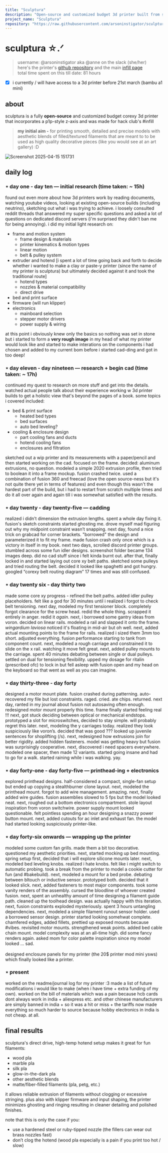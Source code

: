 ```yaml
---
title: "Sculptura"
description: "Open-source and customized budget 3d printer built from scratch for printing multicolor decorative items :D"
project_name: "Sculptura"
repository: "https://raw.githubusercontent.com/arsoninstigator/sculptura/refs/heads/main/README.md"
---
```

# sculptura ☆.ᐟ

> username: @arsoninstigator aka @anne on the slack (she/her) <br>
> here's the printer's [github repository](https://arsoninstigator/sculptura) and the main [infill page](https://infill.hackclub.com/printers/sculptura/) <br>
> total time spent on this till date: 81 hours
- [X] i currently / will have access to a 3d printer before 21st march (bambu a1 mini)

## about
sculptura is a fully **open-source** and customized budget corexy 3d printer  that incorporates a p1p-style z-axis and was made for hack club's #infill <br>
> <b>my initial aim -</b> for printing smooth, detailed and precise models with aesthetic blends of filled/textured filaments that are meant to to be used as high quality decorative pieces (like you would see at an art gallery) :D

![Screenshot 2025-04-15 151731](https://github.com/user-attachments/assets/e3b74c2b-d204-4876-bf18-cc093eb02e41)


## daily log
### ⋆ day one - day ten — initial research (time taken: ~ 15h)
found out even more about how 3d printers work by reading documents, watching youtube videos, looking at existing open-source builds (including neutrino), sketching out what i was trying to achieve. i loosely consulted reddit threads that answered my super specific questions and asked a lot of questions on dedicated discord servers (i'm surprised they didn't ban me for being annoying). i did my initial light research on:
- frame and motion system
  - frame design & materials
  - printer kinematics & motion types
  - linear motion
  - belt & pulley system
- extruder and hotend
  [i spent a lot of time going back and forth to decide whether i wanted to make a clay or paste-y printer (since the name of my printer is sculptura) but ultimately decided against it and took the traditional route]
  - hotend types
  - nozzles & material compatibility
  - direct drive
- bed and print surface
- firmware (will run klipper)
- electronics
  - mainboard selection
  - stepper motor drivers
  - power supply & wiring

at this point i obviously knew only the basics so nothing was set in stone but i started to form a **very rough image** in my head of what my printer would look like and started to make interations on the components i had chosen and added to my current bom before i started cad-ding and got in too deep!

### ⋆ day eleven - day nineteen — research + begin cad (time taken: ~ 17h)
continued my quest to research on more stuff and get into the details. watched actual people talk about their experience working w 3d printer builds to get a holistic view that's beyond the pages of a book. some topics i covered included:
- bed & print surface
  - heated bed types
  - bed surfaces
  - auto bed leveling?
- cooling & enclosure design
  - part cooling fans and ducts
  - hotend cooling fans
  - enclosures and filtration

sketched out a wip printer and its measurements with a paper/pencil and then started working on the cad. focused on the frame. decided: aluminum extrusions, no question. modeled a simple 2020 extrusion profile, then tried to boolean it into a frame mockup. fusion crashed twice. used a combination of fusion 360 and freecad (love the open source-ness but it's not quite there yet in terms of features) and even though this wasn't the hardest part of the build, but i had to restart from scratch multiple times and do it all over again and again till i was somewhat satisfied with the results.

### ⋆ day twenty - day twenty-five — cadding
realized i didn’t dimension the extrusion lengths. spent a whole day fixing it. fusion's sketch constraints started ghosting me. drove myself mad figuring out why my midpoint constraint wasn’t snapping. next day, found a nice trick on grabcad for corner brackets. "borrowed" the design and parameterized it to fit my frame. made fusion crash only once which is a victory in itself in my book. next two days, scrolled discord printer groups. stumbled across some fun idler designs. screenshot folder became 134 images deep. did no cad stuff since i felt kinda burnt out. after that, finally locked in and started laying out core xy belt paths. sketched some pulleys and tried routing the belt. decided it looked like spaghetti and got hungry. googled “corexy belt routing diagram” 17 times and was still confused.

### ⋆ day twenty six - day thirty two
made some core xy progress - refined the belt paths. added idler pulley placeholders. felt like a god for 30 minutes until i realized i forgot to check belt tensioning. next day, modeled my first tensioner block. completely forgot clearance for the screw head. redid the whole thing. scrapped it entirely in anger. redid it *again*. next, i borrowed some gantry ideas from voron. decided on linear rails. modeled a rail and slapped it onto the frame. *wingardium laviosa* noticed it's floating in mid-air but oh well. next, added actual mounting points to the frame for rails. realized i sized them 3mm too short. adjusted everything. fusion performance starting to tank from component count. next, modeled a rough carriage and constrained it to slide on the x rail. watching it move felt great. next, added pulley mounts to the carriage. spent 40 minutes debating between single or dual pulleys. settled on dual for tensioning flexibility. upped my dosage for ritalin (prescribed ofc) to lock in but fell asleep with fusion open and my head on the keyboard so that went as well as you can imagine.

### ⋆ day thirty-three - day forty
designed a motor mount plate. fusion crashed during patterning. auto-recovered my file but lost constraints. raged. cried. ate chips. returned. next day, ranted in my journal about fusion not autosaving often enough. redesigned motor mount properly this time. frame finally started feeling real !!! next, got stuck deciding between optical or mechanical endstops. prototyped a slot for microswitches, decided to stay simple. will probably regret this later. next, modeling the y carriages today. realized they look suspiciously like voron’s. decided that was good ??? looked up juvenile sentences for shoplifting (/s). next, redesigned how extrusions join for better rigidity. added hidden fasteners. model was getting heavy but fusion was surprisingly cooperative. next, discovered i need spacers everywhere. modeled one spacer, then made 12 variants. started going insane and had to go for a walk. started raining while i was walking. yay. 

### ⋆ day forty-one - day forty-five — printhead-ing + electronics
explored printhead designs. half-considered a compact, single-fan setup but ended up copying a stealthburner clone layout. next, modeled the printhead mount. forgot to add wire management. amazing. next, finally added wire guides. fusion assemblies slowed to 5 fps but the model looked neat. next, roughed out a bottom electronics compartment. stole layout inspiration from voron switchwire. power supply mount looked questionable. felt pointless spending an hour designing a snazzy power button mount. next, added cutouts for ac inlet and exhaust fan. the model had started looking suspiciously printer-like.


### ⋆ day forty-six onwards — wrapping up the printer
modeled some custom fan grills. made them a bit too decorative. questioned my aesthetic priorities. next, started mocking up bed mounting. spring setup first, decided that i will explore silicone mounts later. next, modeled bed leveling knobs. realized i hate knobs. felt like i might switch to automatic probing. took a break from the printer to model a cookie cutter for fun (and #bakebuild). next, modeled a mount for a bed probe. debating between bltouch or inductive sensor. prototyped both. decided that it looked slick. next, added fasteners to most major components. took some vanity renders of the assembly. cursed the bloodline of whoever created fusion. next, spent an unhealthy amount of time designing a filament guide path. cleaned up the toolhead design. was actually happy with this iteration. next, fusion constraints exploded mysteriously. spent 3 hours untangling dependencies. next, modeled a simple filament runout sensor holder. used a borrowed sensor design. printer started looking somehwat complete. chamfered edges, added fillets, prettied up exposed mounts because #vibes. revisited motor mounts. strengthened weak points. added bed cable chain mount. model complexity was at an all-time high. did some fancy renders again. asked mom for color palette inspiration since my model looked ... sad.
<br> <br>
designed enclosure panels for my printer (the 20$ printer mod mini ysws) which finally looked like a printer. 

### ⋆ present
worked on the readme/journal log for my printer :3 made a list of future modifications i would like to make (when i have time + extra funding of my own). worked on the bill of materials which was a pain because hcb cards dont always work in india + aliexpress etc. and other chinese manufacturers are simply banned in india + so it was a hit or miss + the tariffs now made everything so much harder to source because hobby electronics in india is not cheap. at all. 


## final results
sculptura's direct drive, high-temp hotend setup makes it great for fun filaments:
- wood pla
- marble pla
- silk pla
- glow-in-the-dark pla
- other aesthetic blends
- matte/fiber-filled filaments (pla, petg, etc.) <br>

it allows reliable extrusion of filaments without clogging or excessive stringing. plus also with klipper firmware and input shaping, the printer minimizes ghosting and ringing resulting in cleaner detailing and polished finishes.

note that this is only the case if you:
- use a hardened steel or ruby-tipped nozzle (the fillers can wear out brass nozzles fast)
- don’t clog the hotend (wood pla especially is a pain if you print too hot / slow)



